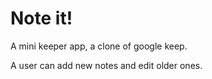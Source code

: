 # Note it!

A mini keeper app, a clone of google keep.

A user can add new notes and edit older ones. 
